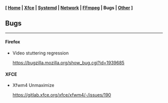 <link href="style.css" rel="stylesheet"></link>

**[ [Home](00-Home.html) | [Xfce](05-Xfce.html) | [Systemd](10-Systemd.html) | [Network](15-Network.html) | [FFmpeg](20-FFmpeg.html) | Bugs | [Other](99-Other.html) ]**

## Bugs

---

#### Firefox

* Video stuttering regression
    
    https://bugzilla.mozilla.org/show_bug.cgi?id=1939685  

#### XFCE

* Xfwm4 Unmaximize
    
    https://gitlab.xfce.org/xfce/xfwm4/-/issues/190  

<!--
Warning :
update-initramfs: Generating /boot/initrd.img-6.1.0-28-amd64
W: Possible missing firmware /lib/firmware/amdgpu/ip_discovery.bin for module amdgpu
W: Possible missing firmware /lib/firmware/amdgpu/vega10_cap.bin for module amdgpu
W: Possible missing firmware /lib/firmware/amdgpu/sienna_cichlid_cap.bin for module amdgpu
W: Possible missing firmware /lib/firmware/amdgpu/navi12_cap.bin for module amdgpu
W: Possible missing firmware /lib/firmware/amdgpu/psp_13_0_11_ta.bin for module amdgpu
W: Possible missing firmware /lib/firmware/amdgpu/psp_13_0_11_toc.bin for module amdgpu
W: Possible missing firmware /lib/firmware/amdgpu/psp_13_0_10_ta.bin for module amdgpu
W: Possible missing firmware /lib/firmware/amdgpu/psp_13_0_10_sos.bin for module amdgpu
W: Possible missing firmware /lib/firmware/amdgpu/aldebaran_cap.bin for module amdgpu
W: Possible missing firmware /lib/firmware/amdgpu/gc_11_0_3_imu.bin for module amdgpu
W: Possible missing firmware /lib/firmware/amdgpu/gc_11_0_4_rlc.bin for module amdgpu
W: Possible missing firmware /lib/firmware/amdgpu/gc_11_0_4_mec.bin for module amdgpu
W: Possible missing firmware /lib/firmware/amdgpu/gc_11_0_4_me.bin for module amdgpu
W: Possible missing firmware /lib/firmware/amdgpu/gc_11_0_4_pfp.bin for module amdgpu
W: Possible missing firmware /lib/firmware/amdgpu/gc_11_0_3_rlc.bin for module amdgpu
W: Possible missing firmware /lib/firmware/amdgpu/gc_11_0_3_mec.bin for module amdgpu
W: Possible missing firmware /lib/firmware/amdgpu/gc_11_0_3_me.bin for module amdgpu
W: Possible missing firmware /lib/firmware/amdgpu/gc_11_0_3_pfp.bin for module amdgpu
W: Possible missing firmware /lib/firmware/amdgpu/gc_11_0_0_toc.bin for module amdgpu
W: Possible missing firmware /lib/firmware/amdgpu/sdma_6_0_3.bin for module amdgpu
W: Possible missing firmware /lib/firmware/amdgpu/sienna_cichlid_mes1.bin for module amdgpu
W: Possible missing firmware /lib/firmware/amdgpu/sienna_cichlid_mes.bin for module amdgpu
W: Possible missing firmware /lib/firmware/amdgpu/navi10_mes.bin for module amdgpu
W: Possible missing firmware /lib/firmware/amdgpu/gc_11_0_4_mes1.bin for module amdgpu
W: Possible missing firmware /lib/firmware/amdgpu/gc_11_0_4_mes_2.bin for module amdgpu
W: Possible missing firmware /lib/firmware/amdgpu/gc_11_0_4_mes.bin for module amdgpu
W: Possible missing firmware /lib/firmware/amdgpu/gc_11_0_3_mes1.bin for module amdgpu
W: Possible missing firmware /lib/firmware/amdgpu/gc_11_0_3_mes_2.bin for module amdgpu
W: Possible missing firmware /lib/firmware/amdgpu/gc_11_0_3_mes.bin for module amdgpu
W: Possible missing firmware /lib/firmware/amdgpu/gc_11_0_2_mes_2.bin for module amdgpu
W: Possible missing firmware /lib/firmware/amdgpu/gc_11_0_1_mes_2.bin for module amdgpu
W: Possible missing firmware /lib/firmware/amdgpu/gc_11_0_0_mes_2.bin for module amdgpu
W: Possible missing firmware /lib/firmware/amdgpu/smu_13_0_10.bin for module amdgpu
-->


